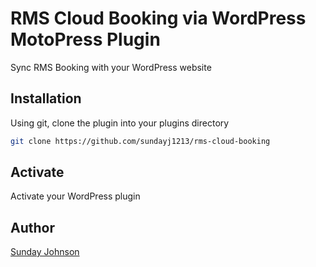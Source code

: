 # RMS Cloud Booking via WordPress MotoPress Plugin

Sync RMS Booking with your WordPress website

## Installation

Using git, clone the plugin into your plugins directory

```bash
git clone https://github.com/sundayj1213/rms-cloud-booking
```

## Activate
Activate your WordPress plugin

## Author
[Sunday Johnson](https://www.upwork.com/freelancers/~019fb991cf334b5944)
